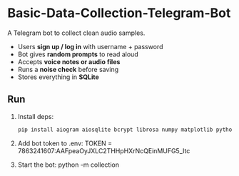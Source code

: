 # Basic-Data-Collection-Telegram-Bot

A Telegram bot to collect clean audio samples.  
- Users **sign up / log in** with username + password  
- Bot gives **random prompts** to read aloud  
- Accepts **voice notes or audio files**  
- Runs a **noise check** before saving  
- Stores everything in **SQLite**  

## Run
1. Install deps:  
   ```bash
   pip install aiogram aiosqlite bcrypt librosa numpy matplotlib python-dotenv requests soundfile

2. Add bot token to .env:
   TOKEN = 7863241607:AAFpeaOyJXLC2THHpHXrNcQEinMUFG5_Itc

3. Start the bot:
    python -m collection
